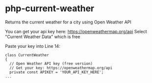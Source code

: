 # php-current-weather
Returns the current weather for a city using Open Weather API

You can get your api key here: https://openweathermap.org/api
Select "Current Weather Data" which is free

Paste your key into Line 14:
````
class CurrentWeather
{
  // Open Weather API key (free version)
  // Get your key: https://openweathermap.org/api
  private const APIKEY = 'YOUR_API_KEY_HERE';
...
````
